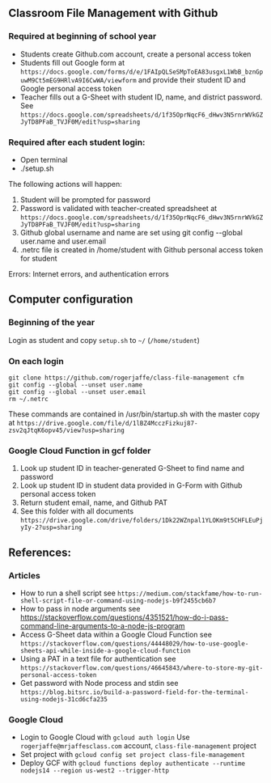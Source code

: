 ## Classroom File Management with Github

### Required at beginning of school year

* Students create Github.com account, create a personal access token
* Students fill out Google form at `https://docs.google.com/forms/d/e/1FAIpQLSeSMpToEA83usgxL1WbB_bznGpuwM9Ct5mEG9HRlvA9I6CwWA/viewform` and provide their student ID and Google personal access token
* Teacher fills out a G-Sheet with student ID, name, and district password. See `https://docs.google.com/spreadsheets/d/1f35OprNqcF6_dHwv3N5rnrWVkGZJyTD8PFaB_TVJF0M/edit?usp=sharing` 

### Required after each student login:

* Open terminal
* ./setup.sh <studentId>

The following actions will happen:

1. Student will be prompted for password
2. Password is validated with teacher-created spreadsheet at `https://docs.google.com/spreadsheets/d/1f35OprNqcF6_dHwv3N5rnrWVkGZJyTD8PFaB_TVJF0M/edit?usp=sharing`
3. Github global username and name are set using git config --global user.name and user.email
4. .netrc file is created in /home/student with Github personal access token for student

Errors: Internet errors, and authentication errors

## Computer configuration

### Beginning of the year

Login as student and copy `setup.sh` to `~/` (`/home/student`) 

### On each login 

```
git clone https://github.com/rogerjaffe/class-file-management cfm
git config --global --unset user.name
git config --global --unset user.email
rm ~/.netrc
```

These commands are contained in /usr/bin/startup.sh with the master copy at `https://drive.google.com/file/d/1lBZ4McczFizkuj87-zsv2qJtqK6opv45/view?usp=sharing`

### Google Cloud Function in gcf folder

1. Look up student ID in teacher-generated G-Sheet to find name and password
2. Look up student ID in student data provided in G-Form with Github personal access token
3. Return student email, name, and Github PAT
4. See this folder with all documents `https://drive.google.com/drive/folders/1Dk22WZnpal1YLOKm9t5CHFLEuPjyIy-2?usp=sharing`

## References:

### Articles
* How to run a shell script see `https://medium.com/stackfame/how-to-run-shell-script-file-or-command-using-nodejs-b9f2455cb6b7`
* How to pass in node arguments see https://stackoverflow.com/questions/4351521/how-do-i-pass-command-line-arguments-to-a-node-js-program
* Access G-Sheet data within a Google Cloud Function see `https://stackoverflow.com/questions/44448029/how-to-use-google-sheets-api-while-inside-a-google-cloud-function`
* Using a PAT in a text file for authentication see `https://stackoverflow.com/questions/46645843/where-to-store-my-git-personal-access-token`
* Get password with Node process and stdin see `https://blog.bitsrc.io/build-a-password-field-for-the-terminal-using-nodejs-31cd6cfa235`
  
### Google Cloud
* Login to Google Cloud with `gcloud auth login`  Use `rogerjaffe@mrjaffesclass.com` account, `class-file-management` project
* Set project with `gcloud config set project class-file-management`
* Deploy GCF with `gcloud functions deploy authenticate --runtime nodejs14 --region us-west2 --trigger-http`

